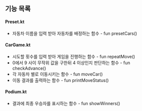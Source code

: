 ## 기능 목록
#### Preset.kt
- 자동차 이름을 입력 받아 자동차를 배정하는 함수 - fun presetCars()
#### CarGame.kt
- 시도할 횟수를 입력 받아 게임을 진행하는 함수 - fun repeatMove()
- 0에서 9 사이 무작위 값을 구한뒤 4 이상인지 판단하는 함수 - fun checkAdvance()
- 각 자동차 별로 이동시키는 함수 - fun moveCar()
- 이동 결과를 출력하는 함수 - fun printMoveStatus()
#### Podium.kt
- 결과에 최종 우승자를 표시하는 함수 - fun showWinners()
